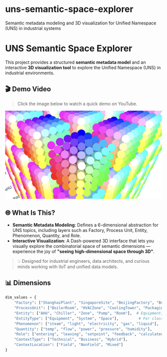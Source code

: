 # uns-semantic-space-explorer
Semantic metadata modeling and 3D visualization for Unified Namespace (UNS) in industrial systems
# UNS Semantic Space Explorer

This project provides a structured **semantic metadata model** and an interactive **3D visualization tool** to explore the Unified Namespace (UNS) in industrial environments.

## 🎬 Demo Video

> Click the image below to watch a quick demo on YouTube.

[![Click to watch the video](https://github.com/witch-Judy/uns-semantic-space-explorer/raw/main/page1.png)](https://www.youtube.com/watch?v=b1tVNqwFiQc)

## 🌐 What Is This?

- **Semantic Metadata Modeling**: Defines a 6-dimensional abstraction for UNS topics, including layers such as Factory, Process Unit, Entity, Phenomenon, Quantity, and Role.
- **Interactive Visualization**: A Dash-powered 3D interface that lets you visually explore the combinatorial space of semantic dimensions — experience the joy of **"seeing high-dimensional space through 3D"**.

> 💡 Designed for industrial engineers, data architects, and curious minds working with IIoT and unified data models.

## 📊 Dimensions

```python
dim_values = {
    "Factory": ["ShanghaiPlant", "SingaporeSite", "BeijingFactory", "BerlinHub", "TexasUnit"],
    "ProcessUnit": ["BoilerRoom", "HVACZone", "CoolingTower", "PackagingLine", "AssemblyArea"],
    "Entity": ["AHU", "Chiller", "Zone", "Pump", "Room"],  # Equipment, System, Space
    "EntityType": ["Equipment", "System", "Space"],         # For classification
    "Phenomenon": ["steam", "light", "electricity", "gas", "liquid"],
    "Quantity": ["temp", "flow", "power", "pressure", "humidity"],
    "Role": ["entering", "leaving", "setpoint", "feedback", "calculated"],
    "ContextType": ["Technical", "Business", "Hybrid"],
    "ContextLocation": ["Field", "NonField", "Mixed"]
}




